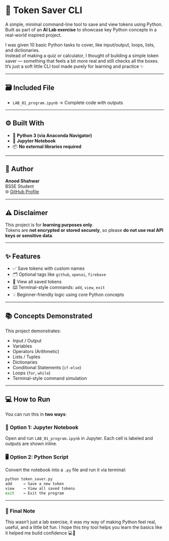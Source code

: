 # 🔐 Token Saver CLI

A simple, minimal command-line tool to save and view tokens using Python.  
Built as part of an **AI Lab exercise** to showcase key Python concepts in a real-world inspired project.

I was given 10 basic Python tasks to cover, like input/output, loops, lists, and dictionaries.  
Instead of making a quiz or calculator, I thought of building a simple token saver — something that feels a bit more real and still checks all the boxes.  
It’s just a soft little CLI tool made purely for learning and practice ✨

---

## 🗃️ Included File

- `LAB_01_program.ipynb` → Complete code with outputs

---

## ⚙️ Built With

- 🐍 **Python 3 (via Anaconda Navigator)**
- 📓 **Jupyter Notebook**
- 📦 **No external libraries required**

---

## 👤 Author

**Anood Shahwar**  
BSSE Student  
🌐 [GitHub Profile](https://github.com/AnoodShahwar) 

---

## ⚠️ Disclaimer

This project is for **learning purposes only**.  
Tokens are **not encrypted or stored securely**, so please **do not use real API keys or sensitive data**.

---

## ✨ Features

- ✅ Save tokens with custom names  
- 🗂️ Optional tags like `github`, `openai`, `firebase`  
- 📜 View all saved tokens  
- ⌨️ Terminal-style commands: `add`, `view`, `exit`  
- 💡 Beginner-friendly logic using core Python concepts  

---

## 📚 Concepts Demonstrated

This project demonstrates:

- Input / Output  
- Variables  
- Operators (Arithmetic)  
- Lists / Tuples  
- Dictionaries  
- Conditional Statements (`if-else`)  
- Loops (`for`, `while`)  
- Terminal-style command simulation  

---

## 💻 How to Run

You can run this in **two ways**:

### 🧪 Option 1: Jupyter Notebook  
Open and run `LAB_01_program.ipynb` in Jupyter. Each cell is labeled and outputs are shown inline.

### 🖥️ Option 2: Python Script  
Convert the notebook into a `.py` file and run it via terminal:

```bash
python token_saver.py
add     → Save a new token  
view    → View all saved tokens  
exit    → Exit the program
```
---

### 🌸 Final Note

This wasn’t just a lab exercise, it was my way of making Python feel real, useful, and a little bit fun.
I hope this tiny tool helps you learn the basics like it helped me build confidence 💻🌼


